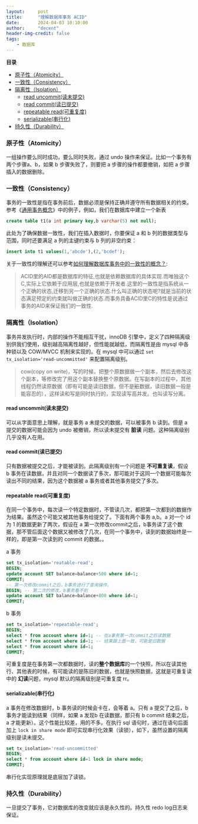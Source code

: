 ```yaml
---
layout:     post
title:      "理解数据库事务 ACID"
date:       2024-04-03 10:10:00
author:     "decent"
header-img-credit: false
tags:
    - 数据库
---
```


**目录**
- [原子性（Atomicity）](#原子性atomicity)
- [一致性（Consistency）](#一致性consistency)
- [隔离性（Isolation）](#隔离性isolation)
  - [read uncommit(读未提交)](#read-uncommit读未提交)
  - [read commit(读已提交)](#read-commit读已提交)
  - [repeatable read(可重复度)](#repeatable-read可重复度)
  - [serializable(串行化)](#serializable串行化)
- [持久性（Durability）](#持久性durability)

### 原子性（Atomicity）
一组操作要么同时成功，要么同时失败，通过 undo 操作来保证。比如一个事务有两个步骤a、b，如果 b 步骤失败了，则要把 a 步骤的操作都要撤销，如把 a 步骤插入的数据删除。

### 一致性（Consistency）
事务的一致性是指在事务前后，数据必须是保持正确并遵守所有数据相关的约束。参考《[通用事务概念](https://docs.matrixorigin.cn/1.1.2/MatrixOne/Develop/Transactions/common-transaction-overview/)》中的例子，例如，我们在数据库中建立一个新表
```sql
create table t1(a int primary key,b varchar(5) not null);
```
此处为了确保数据一致性，我们在插入数据时，你要保证 a 和 b 列的数据类型与范围，同时还要满足 a 列的主键约束与 b 列的非空约束：
```sql
insert into t1 values(1,'abcde'),(2,'bcdef');
```

关于一致性的理解还可以参考[如何理解数据库事务中的一致性的概念？](https://www.zhihu.com/question/31346392):
> ACID里的AID都是数据库的特征,也就是依赖数据库的具体实现.而唯独这个C,实际上它依赖于应用层,也就是依赖于开发者.这里的一致性是指系统从一个正确的状态,迁移到另一个正确的状态.什么叫正确的状态呢?就是当前的状态满足预定的约束就叫做正确的状态.而事务具备ACID里C的特性是说通过事务的AID来保证我们的一致性.

### 隔离性（Isolation）
事务并发执行时，内部的操作不能相互干扰，innoDB 引擎中，定义了四种隔离级别供我们使用，级别越高隔离性越好，但性能就越低，而隔离性是由 mysql 中各种锁以及 COW/MVCC 机制来实现的。在 mysql 中可以通过 `set tx_isolation='read-uncommitted'` 来配置隔离级别。

> cow(copy on write)，写的时候，把整个原数据做一个副本，然后去修改这个副本，等修改完了用这个副本替换整个原数据。在写副本的过程中，其他线程仍然读原数据（即有可能是读旧数据，但不是~~脏~~数据，读旧数据一般是能容忍的），这样读和写是同时执行的，实现读写高并发。也叫读写分离。

#### read uncommit(读未提交)
可以从字面意思上理解，就是事务 a 未提交的数据，可以被事务 b 读到。但是 a 提交的数据可能会因为 undo 被撤销，所以读未提交有 **脏读** 问题。这种隔离级别几乎没有人在用。
#### read commit(读已提交)
只有数据被提交之后，才能被读到。此隔离级别有一个问题是 **不可重复读**，假设 b 事务在读数据，并且对同一个数据读了多次，那可能对于这同一个数据可能每次读出不同的结果，因为这个数据被 a 事务或者其他事务提交了多次。
#### repeatable read(可重复度)
在同一个事务中，每次读一个特定数据时，不管读几次，都把第一次都到的数据作为结果。虽然这个可能又被其他事务给提交了。下面有两个事务 a,b。a 对一个 id 为 1 的数据更新了两次，假设在 a 第一次修改commit之后，b事务读了这个数据，那不管后面这个数据又被修改了几次，在同一个事务中，读到的数据始终是一样的，即是第一次读到的 commit 的数据。。

a 事务
```sql
set tx_isolation='reatable-read';
BEGIN;
update account SET balance=balance+500 where id=1;
COMMIT;
-- 第一次修改commit之后，b事务进行了查询操作。
BEGIN; -- 第二次的修改，b事务看不到
update account SET balance=balance+800 where id=1;
COMMIT;
```
b 事务
```sql
set tx_isolation='repeatable-read';
BEGIN;
select * from account where id=1; -- 在a事务第一次commit之后读数据
select * from account where id=1; -- 结果跟上面一致，可能是旧数据
select * from account where id=1;
COMMIT;
```
可重复度是在事务第一次都数据时，读的**整个数据库**的一个快照，所以在读其他行、其他表的时候，有可能读的是陈旧的数据，也就是快照数据，这就是可重复读中的 **幻读**问题，mysql 默认的隔离级别是可重复度 rr。
#### serializable(串行化)
a 事务在修改数据时，b 事务读的时候会卡在，会等着 a。只有 a 提交了之后，b 事务才能读到结果（同样，如果 a 发现b 在读数据，那只有 b commit 结束之后，a 才能更新）。这个性能比较差，用的不多。在执行 sql 语句时，通过在语句后面加上 `lock in share mode` 即可实现串行化效果（读锁），如下，虽然设置的隔离级别是读未提交。
```sql
set tx_isolation='read-uncommitted'
BEGIN;
select * from account where id=1 lock in share mode;
COMMIT;
```
串行化实现原理就是底层加了读锁。


### 持久性（Durability）
一旦提交了事务，它对数据库的改变就应该是永久性的。持久性 redo log日志来保证。